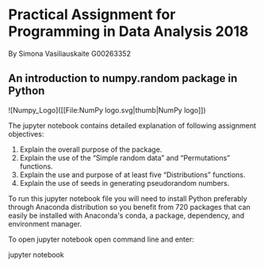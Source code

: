 # Practical Assignment for Programming in Data Analysis 2018
By Simona Vasiliauskaite G00263352

## An introduction to numpy.random package in Python

![Numpy_Logo]([[File:NumPy logo.svg|thumb|NumPy logo]])

The jupyter notebook contains detailed explanation of following assignment objectives:

1. Explain the overall purpose of the package.
2. Explain the use of the “Simple random data” and “Permutations” functions.
3. Explain the use and purpose of at least five “Distributions” functions.
4. Explain the use of seeds in generating pseudorandom numbers.

To run this jupyter notebook file you will need to install Python preferably through Anaconda distribution so you benefit from 720 packages that can easily be installed with Anaconda's conda, a package, dependency, and environment manager. 

To open jupyter notebook open command line and enter:

jupyter notebook


